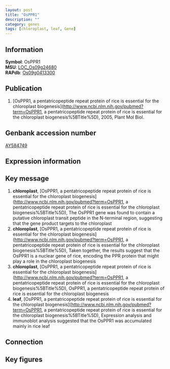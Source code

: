 ```yaml
---
layout: post
title: "OsPPR1"
description: ""
category: genes
tags: [chloroplast, leaf, Gene]
---
```


## Information
__Symbol__: OsPPR1  
__MSU__: [LOC_Os09g24680](http://rice.plantbiology.msu.edu/cgi-bin/ORF_infopage.cgi?orf=LOC_Os09g24680)  
__RAPdb__: [Os09g0413300](http://rapdb.dna.affrc.go.jp/viewer/gbrowse_details/irgsp1?name=Os09g0413300)  

## Publication
1. [OsPPR1, a pentatricopeptide repeat protein of rice is essential for the chloroplast biogenesis](http://www.ncbi.nlm.nih.gov/pubmed?term=OsPPR1, a pentatricopeptide repeat protein of rice is essential for the chloroplast biogenesis%5BTitle%5D), 2005, Plant Mol Biol.

## Genbank accession number
[AY584749](http://www.ncbi.nlm.nih.gov/nuccore/AY584749)  

## Expression information

## Key message
1. __chloroplast__, [OsPPR1, a pentatricopeptide repeat protein of rice is essential for the chloroplast biogenesis](http://www.ncbi.nlm.nih.gov/pubmed?term=OsPPR1, a pentatricopeptide repeat protein of rice is essential for the chloroplast biogenesis%5BTitle%5D),  The OsPPR1 gene was found to contain a putative chloroplast transit peptide in the N-terminal region, suggesting that the gene product targets to the chloroplast
2. __chloroplast__, [OsPPR1, a pentatricopeptide repeat protein of rice is essential for the chloroplast biogenesis](http://www.ncbi.nlm.nih.gov/pubmed?term=OsPPR1, a pentatricopeptide repeat protein of rice is essential for the chloroplast biogenesis%5BTitle%5D),  Taken together, the results suggest that the OsPPR1 is a nuclear gene of rice, encoding the PPR protein that might play a role in the chloroplast biogenesis
3. __chloroplast__, [OsPPR1, a pentatricopeptide repeat protein of rice is essential for the chloroplast biogenesis](http://www.ncbi.nlm.nih.gov/pubmed?term=OsPPR1, a pentatricopeptide repeat protein of rice is essential for the chloroplast biogenesis%5BTitle%5D), OsPPR1, a pentatricopeptide repeat protein of rice is essential for the chloroplast biogenesis
4. __leaf__, [OsPPR1, a pentatricopeptide repeat protein of rice is essential for the chloroplast biogenesis](http://www.ncbi.nlm.nih.gov/pubmed?term=OsPPR1, a pentatricopeptide repeat protein of rice is essential for the chloroplast biogenesis%5BTitle%5D),  Expression analysis and immunoblot analysis suggested that the OsPPR1 was accumulated mainly in rice leaf

## Connection

## Key figures


